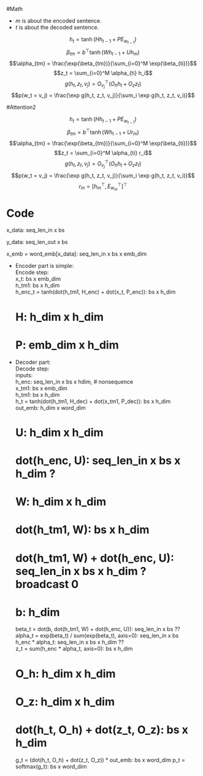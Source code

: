 #Math
* $m$ is about the encoded sentence.
* $t$ is about the decoded sentence.

$$h_t = \tanh(H h_{t-1} + P E_{w_{t-1}})$$
$$\beta_{tm} = b^\top \tanh(Wh_{t-1} + Uh_m)$$
$$\alpha_{tm} = \frac{\exp(\beta_{tm})}{\sum_{i=0}^M \exp(\beta_{ti})}$$
$$z_t = \sum_{i=0}^M \alpha_{ti} h_i$$
$$g(h_t, z_t, v_j) = O_{v_j}^\top(O_h h_t + O_z z_t)$$
$$p(w_t = v_j) = \frac{\exp g(h_t, z_t, v_j)}{\sum_i \exp g(h_t, z_t, v_i)}$$

#Attention2

$$h_t = \tanh(H h_{t-1} + P E_{w_{t-1}})$$
$$\beta_{tm} = b^\top \tanh(Wh_{t-1} + Ur_m)$$
$$\alpha_{tm} = \frac{\exp(\beta_{tm})}{\sum_{i=0}^M \exp(\beta_{ti})}$$
$$z_t = \sum_{i=0}^M \alpha_{ti} r_i$$
$$g(h_t, z_t, v_j) = O_{v_j}^\top(O_h h_t + O_z z_t)$$
$$p(w_t = v_j) = \frac{\exp g(h_t, z_t, v_j)}{\sum_i \exp g(h_t, z_t, v_i)}$$
$$r_m = [h_m^\top, E_{w_m}^\top]^\top$$

# Code

x_data: seq_len_in x bs

y_data: seq_len_out x bs

x_emb = word_emb[x_data]: seq_len_in x bs x emb_dim


* Encoder part is simple:  
  Encode step:  
  x_t: bs x emb_dim  
  h_tm1: bs x h_dim  
  h_enc_t = tanh(dot(h_tm1, H_enc) + dot(x_t, P_enc)): bs x h_dim  
  # H: h_dim x h_dim  
  # P: emb_dim x h_dim
* Decoder part:  
  Decode step:  
  inputs:  
  h_enc: seq_len_in x bs x hdim, # nonsequence  
  x_tm1: bs x emb_dim  
  h_tm1: bs x h_dim  
  h_t = tanh(dot(h_tm1, H_dec) + dot(x_tm1, P_dec)): bs x h_dim  
  out_emb: h_dim x word_dim  
  # U: h_dim x h_dim  
  # dot(h_enc, U): seq_len_in x bs x h_dim ?  
  # W: h_dim x h_dim  
  # dot(h_tm1, W): bs x h_dim  
  # dot(h_tm1, W) + dot(h_enc, U): seq_len_in x bs x h_dim ? broadcast 0  
  # b: h_dim  
  beta_t = dot(b, dot(h_tm1, W) + dot(h_enc, U)): seq_len_in x bs ??   
  alpha_t = exp(beta_t) / sum(exp(beta_t), axis=0): seq_len_in x bs  
  h_enc * alpha_t: seq_len_in x bs x h_dim ??  
  z_t = sum(h_enc * alpha_t, axis=0): bs x h_dim  
  # O_h: h_dim x h_dim  
  # O_z: h_dim x h_dim  
  # dot(h_t, O_h) + dot(z_t, O_z): bs x h_dim  
  g_t = (dot(h_t, O_h) + dot(z_t, O_z)) * out_emb: bs x word_dim
  p_t = softmax(g_t): bs x word_dim
  
  
  
  